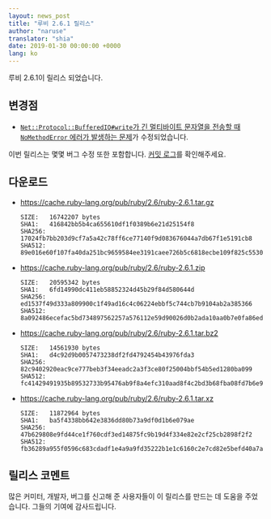 ```yaml
---
layout: news_post
title: "루비 2.6.1 릴리스"
author: "naruse"
translator: "shia"
date: 2019-01-30 00:00:00 +0000
lang: ko
---
```


루비 2.6.1이 릴리스 되었습니다.

## 변경점

* [`Net::Protocol::BufferedIO#write`가 긴 멀티바이트 문자열을 전송할 때 `NoMethodError` 에러가 발생하는 문제](https://bugs.ruby-lang.org/issues/15468)가 수정되었습니다.

이번 릴리스는 몇몇 버그 수정 또한 포함합니다. [커밋 로그](https://github.com/ruby/ruby/compare/v2_6_0...v2_6_1)를 확인해주세요.

## 다운로드

* <https://cache.ruby-lang.org/pub/ruby/2.6/ruby-2.6.1.tar.gz>

      SIZE:   16742207 bytes
      SHA1:   416842bb5b4ca655610df1f0389b6e21d25154f8
      SHA256: 17024fb7bb203d9cf7a5a42c78ff6ce77140f9d083676044a7db67f1e5191cb8
      SHA512: 89e016e60f107fa40da251bc9659584ee3191caee726b5c6818ecbe109f825c553041a5dfda7e6d2889fcf587e63fb5d9fbe6cbdbdc4572e1123c302f0f1b881
* <https://cache.ruby-lang.org/pub/ruby/2.6/ruby-2.6.1.zip>

      SIZE:   20595342 bytes
      SHA1:   6fd14990dc411eb58852324d45b29f84d580644d
      SHA256: ed1537f49d333a809900c1f49ad16c4c06224ebbf5c744cb7b9104ab2a385366
      SHA512: 8a092486ecefac5bd734897562257a576112e59d90026d0b2ada10aa0b7e0fa86ed1cd803c6254eaa21b19ba36502d9ac268eae6f5714a6eca01904117ab0da6
* <https://cache.ruby-lang.org/pub/ruby/2.6/ruby-2.6.1.tar.bz2>

      SIZE:   14561930 bytes
      SHA1:   d4c92d9b0057473238df2fd4792454b43976fda3
      SHA256: 82c9402920eac9ce777beb3f34eeadc2a3f3ce80f25004bbf54b5ed1280ba099
      SHA512: fc41429491935b89532733b95476ab9f8a4efc310aad8f4c2bd3b68fba08fd7b6e9ac84c6c88ca892022d1ba76435295f3299ea466f9b5453c07d41cb539af59
* <https://cache.ruby-lang.org/pub/ruby/2.6/ruby-2.6.1.tar.xz>

      SIZE:   11872964 bytes
      SHA1:   ba5f4338bb642e3836dd80b73a9df0d1b6e079ae
      SHA256: 47b629808e9fd44ce1f760cdf3ed14875fc9b19d4f334e82e2cf25cb2898f2f2
      SHA512: fb36289a955f0596c683cdadf1e4a9a9fd35222b1e1c6160c2e7cd82e5befd40a7aa4361e55f7a8f83c06ee899ec493821c7db34a60c4ac3bca0e874d33ef1a9

## 릴리스 코멘트

많은 커미터, 개발자, 버그를 신고해 준 사용자들이 이 릴리스를 만드는 데 도움을
주었습니다.
그들의 기여에 감사드립니다.

